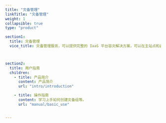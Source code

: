 ```yaml
---
title: "灾备管理"
linkTitle: "灾备管理"
weight: 1
collapsible: true
type: "product"

section1:
  title: 灾备管理
  vice_title: 灾备管理服务，可以提供完整的 IaaS 平台容灾解决方案，可以在主站点和备站点存储之间实现数据的异步/同步远程复制，并结合云平台的容灾技术，提供数据中心级别的容灾方案。 



section2:
  title: 用户指南
  children:
    - title: 产品简介
      content: 产品简介
      url: "intro/introduction"

    - title: 操作指南
      content: 学习上手如何创建灾备组等。
      url: "manual/basic_use"


---
```


<!-- type: "product" 这个参数表明这是一个产品index页面 -->
<!-- section1 为产品index页面 主标题 副标题 video  video_img为视频图片  -->
<!-- section2 为产品index页面 第一个大块的用户文档配置  -->
<!-- section3 为产品index页面 第二个大块的开发者文档配置  -->
<!-- section4 为产品index页面 第三个大块的学习路径配置  -->